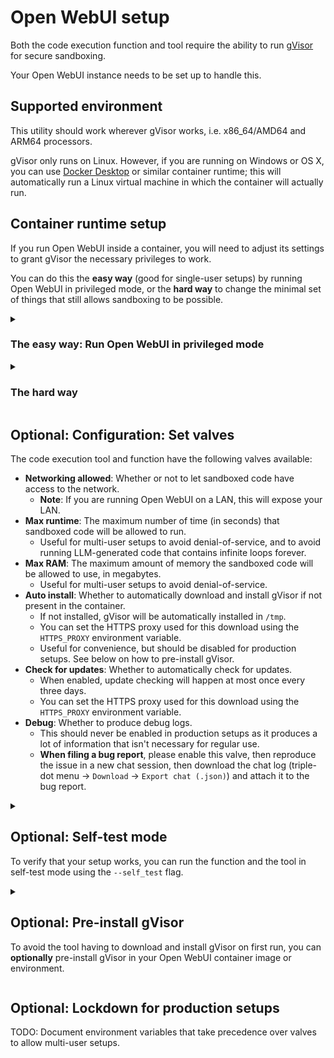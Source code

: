 # Open WebUI setup

Both the code execution function and tool require the ability to run [gVisor](https://gvisor.dev) for secure sandboxing.

Your Open WebUI instance needs to be set up to handle this.

## Supported environment

This utility should work wherever gVisor works, i.e. x86_64/AMD64 and ARM64 processors.

gVisor only runs on Linux. However, if you are running on Windows or OS X, you can use [Docker Desktop](https://www.docker.com/products/docker-desktop/) or similar container runtime; this will automatically run a Linux virtual machine in which the container will actually run.

## Container runtime setup

If you run Open WebUI inside a container, you will need to adjust its settings to grant gVisor the necessary privileges to work.

You can do this the **easy way** (good for single-user setups) by running Open WebUI in privileged mode, or the **hard way** to change the minimal set of things that still allows sandboxing to be possible.

<details>
<summary>

### The easy way: Run Open WebUI in privileged mode

</summary>

* On **Docker**: Add `--privileged=true` to `docker run`.
* On **Kubernetes**: Set `spec.securityContext.privileged` to `true`.

**This will remove all security measures** from the Open WebUI container. From a security perspective, this is roughly equivalent to running the Open WebUI server as root outside of a container on the host machine. However, **code running as part of this code execution function/tool will still run in a secure gVisor sandbox** and cannot impact the host or the Open WebUI container.

This is adequate for single-user setups not exposed to the outside Internet, while still providing strong security against LLMs generating malicious code. However, if you are running a multi-user setup, or if you do not fully trust Open WebUI's code, or the Open WebUI server's HTTP port is exposed to the outside Internet, you may want to harden it further. If so, **don't** set the `privileged` setting, and read on to "the hard way" instead.

</details>

<details>
<summary>

### The hard way

</summary>

The below is the minimal subset of changes that `--privileged=true` does that is still necessary for sandboxing to work.

* Remove the container's default **system call filter** (`seccomp`):
    * On **Docker**: Add `--security-opt=seccomp=unconfined` to `docker run`.
    * On **Kubernetes**: Set [`spec.securityContext.seccompProfile.type`](https://kubernetes.io/docs/tasks/configure-pod-container/security-context/#set-the-seccomp-profile-for-a-container) to `Unconfined`.
    * If you would like to use a specific seccomp profile rather than running without system call filtering, you can use [Dangerzone's seccomp profile](https://github.com/freedomofpress/dangerzone/blob/main/share/seccomp.gvisor.json) which is tuned to allow gVisor system calls through.
    * **Why**: By default, some system calls are blocked by the [container runtime's default system call filter](https://docs.docker.com/engine/security/seccomp/#significant-syscalls-blocked-by-the-default-profile). The use of these system calls **enhances security when running subcontainers**, but they are blocked by default because most containerized applications don't ever *need* to create subcontainers. gVisor, however, does. Specifically, gVisor needs to:
        * ... create isolated namespaces using the [`unshare(2)` system call](https://www.man7.org/linux/man-pages/man2/unshare.2.html)
        * ... create isolated chroots via the [`mount(2)` system call](https://www.man7.org/linux/man-pages/man2/mount.2.html)
        * ... `pivot_root` into these roots via the [`pivot_root(2)` system call](https://www.man7.org/linux/man-pages/man2/pivot_root.2.html)
        * ... trace sandboxed processes to block their system calls from reaching the host Linux kernel using the [`ptrace(2)` system call](https://www.man7.org/linux/man-pages/man2/ptrace.2.html)
* **Mount `cgroupfs` as writable**:
    * On **Docker**: Add `--mount=type=bind,source=/sys/fs/cgroup,target=/sys/fs/cgroup,readonly=false` to `docker run`.
    * On **Kubernetes**: Add a [`hostPath` volume](https://kubernetes.io/docs/concepts/storage/volumes/#hostpath) with `path` set to `/sys/fs/cgroup`, then mount it in your container's `volumeMounts` with options `mountPath` set to `/sys/fs/cgroup` and `readOnly` set to `false`.
    * **Why**: This is needed so that gVisor can create child [cgroups](https://en.wikipedia.org/wiki/Cgroups), necessary to enforce per-sandbox resource usage limits.
* **Mount `procfs` at `/proc2`**:
    * On **Docker**: Add `--mount=type=bind,source=/proc,target=/proc2,readonly=false,bind-recursive=disabled` to `docker run`.
    * On **Kubernetes**: Add a [`hostPath` volume](https://kubernetes.io/docs/concepts/storage/volumes/#hostpath) with `path` set to `/proc`, then mount it in your container's `volumeMounts` with options `mountPath` set to `/proc2` and `readOnly` set to `false`.
    * **Why**: By default, in non-privileged mode, the container runtime will mask certain sub-paths of `/proc` inside the container by creating submounts of `/proc` (e.g. `/proc/bus`, `/proc/sys`, etc.). gVisor does not really care or use anything under these sub-mounts, but *does* need to be able to mount `procfs` in the chroot environment it isolates itself in. However, its ability to mount `procfs` requires having an existing unobstructed view of `procfs` (i.e. a mount of `procfs` with no submounts). Otherwise, such mount attempts will be denied by the kernel (see the explanation for "locked" mounts on [`mount_namespaces(8)`](https://www.man7.org/linux/man-pages/man7/mount_namespaces.7.html)). Therefore, exposing an unobstructed (non-recursive) view of `/proc` elsewhere in the container filesystem (such as `/proc2`) informs the kernel that it is OK for this container to be able to mount `procfs`.
* Remove the container's default **AppArmor profile**:
    * On **Docker**: Add `--security-opt=apparmor=unconfined` to `docker run`.
    * On **Kubernetes**: Set [`spec.securityContext.appArmorProfile.type`](https://kubernetes.io/docs/tasks/configure-pod-container/security-context/#set-the-apparmor-profile-for-a-container) to `Unconfined`.
    * **Why**: By default, the capability to `mount` filesystems are blocked by the [container runtime's default AppArmor profile](https://github.com/moby/moby/blob/96ea6e0f9bed4b6936f4b266b207100812aec0b7/profiles/apparmor/template.go#L45). In order to sandbox itself, gVisor uses [`pivot_root(2)`](https://www.man7.org/linux/man-pages/man2/pivot_root.2.html)s to restrict its own view of the filesystem. For this to work, it needs a minimal set of mounted filesystems to exist in that view, hence needing to `mount` them there.
* **Set the `container_engine_t` SELinux label**:
    * On **Docker**: Add `--security-opt=label=type:container_engine_t` to `docker run`.
    * On **Kubernetes**: Set [`spec.securityContext.seLinuxOptions.type`](https://kubernetes.io/docs/tasks/configure-pod-container/security-context/#assign-selinux-labels-to-a-container) to `container_engine_t`.
    * **Why**: The default SELinux label for containers (`container_t`) does not allow the creation of namespaces, which gVisor requires for additional isolation . The `container_engine_t` label allows this.
    * If you don't have SELinux enabled, this setting does nothing and may be omitted.

</details>

## **Optional**: Configuration: Set valves

The code execution tool and function have the following valves available:

* **Networking allowed**: Whether or not to let sandboxed code have access to the network.
  * **Note**: If you are running Open WebUI on a LAN, this will expose your LAN.
* **Max runtime**: The maximum number of time (in seconds) that sandboxed code will be allowed to run.
  * Useful for multi-user setups to avoid denial-of-service, and to avoid running LLM-generated code that contains infinite loops forever.
* **Max RAM**: The maximum amount of memory the sandboxed code will be allowed to use, in megabytes.
  * Useful for multi-user setups to avoid denial-of-service.
* **Auto install**: Whether to automatically download and install gVisor if not present in the container.
  * If not installed, gVisor will be automatically installed in `/tmp`.
  * You can set the HTTPS proxy used for this download using the `HTTPS_PROXY` environment variable.
  * Useful for convenience, but should be disabled for production setups. See below on how to pre-install gVisor.
* **Check for updates**: Whether to automatically check for updates.
  * When enabled, update checking will happen at most once every three days.
  * You can set the HTTPS proxy used for this download using the `HTTPS_PROXY` environment variable.
* **Debug**: Whether to produce debug logs.
  * This should never be enabled in production setups as it produces a lot of information that isn't necessary for regular use.
  * **When filing a bug report**, please enable this valve, then reproduce the issue in a new chat session, then download the chat log (triple-dot menu → `Download` → `Export chat (.json)`) and attach it to the bug report.

<details>
<summary>

## **Optional**: Self-test mode

To verify that your setup works, you can run the function and the tool in self-test mode using the `--self_test` flag.

</summary>

For example, here is a Docker invocation running the `run_code.py` script inside the Open WebUI container image with the above flags:

```shell
$ git clone https://github.com/EtiennePerot/open-webui-code-execution && \
  cd open-webui-code-execution && \
  docker run --rm \
    --security-opt=seccomp=unconfined \
    --security-opt=apparmor=unconfined \
    --security-opt=label=type:container_engine_t \
    --mount=type=bind,source=/sys/fs/cgroup,target=/sys/fs/cgroup,readonly=false \
    --mount=type=bind,source=/proc,target=/proc2,readonly=false,bind-recursive=disabled \
    --mount=type=bind,source="$(pwd)",target=/test \
    ghcr.io/open-webui/open-webui:main \
    sh -c 'python3 /test/open-webui/tools/run_code.py --self_test && python3 /test/open-webui/functions/run_code.py --self_test'
```

If all goes well, you should see:

```
⏳ Running self-test: simple_python
✔ Self-test simple_python passed.
⏳ Running self-test: simple_bash
✔ Self-test simple_bash passed.
⏳ Running self-test: bad_syntax_python
✔ Self-test bad_syntax_python passed.
⏳ Running self-test: bad_syntax_bash
✔ Self-test bad_syntax_bash passed.
⏳ Running self-test: long_running_code
✔ Self-test long_running_code passed.
⏳ Running self-test: ram_hog
✔ Self-test ram_hog passed.
✅ All tool self-tests passed, good go to!
...
✅ All function self-tests passed, good go to!
```

If you get an error, try to add the `--debug` to each `run_code.py` invocation for extra information, then file a bug.

</details>
<details>
<summary>

## **Optional**: Pre-install gVisor

To avoid the tool having to download and install gVisor on first run, you can **optionally** pre-install gVisor in your Open WebUI container image or environment.

</summary>

For example, here is a sample `Dockerfile` that extends the Open WebUI container image and pre-installs gVisor:

```Dockerfile
# Note: Using this Dockerfile is optional.
FROM ghcr.io/open-webui/open-webui:main

# Install `wget`.
RUN apt-get update && DEBIAN_FRONTEND=noninteractive apt-get upgrade -y </dev/null && DEBIAN_FRONTEND=noninteractive apt-get install -y wget </dev/null

# Install gVisor at `/usr/bin/runsc`.
RUN wget -O /tmp/runsc "https://storage.googleapis.com/gvisor/releases/release/latest/$(uname -m)/runsc" && \
    wget -O /tmp/runsc.sha512 "https://storage.googleapis.com/gvisor/releases/release/latest/$(uname -m)/runsc.sha512" && \
    cd /tmp && sha512sum -c runsc.sha512 && \
    chmod 555 /tmp/runsc && rm /tmp/runsc.sha512 && mv /tmp/runsc /usr/bin/runsc
```

</details>

## **Optional**: Lockdown for production setups

TODO: Document environment variables that take precedence over valves to allow multi-user setups.
